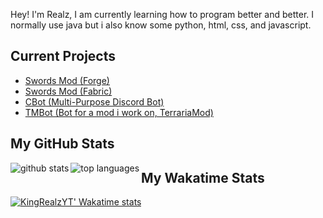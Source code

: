 Hey! I'm Realz, I am currently learning how to program better and better. I normally use java but i also know some python, html, css, and javascript. 

## Current Projects

* [Swords Mod (Forge)](https://www.github.com/KingRealzYT/SwordsModForge)
* [Swords Mod (Fabric)](https://www.github.com/KingRealzYT/SwordsModFabric)
* [CBot (Multi-Purpose Discord Bot)](https://www.github.com/KingRealzYT/CBot)
* [TMBot (Bot for a mod i work on, TerrariaMod)](https://www.github.com/KingRealzYT/TerrariaModBot)

## My GitHub Stats


<a href="https://github.com/anuraghazra/github-readme-stats">  
  <img align="left" alt="github stats" src="https://github-readme-stats.vercel.app/api?username=kingrealzyt&count_private=true&include_all_commits=true&show_icons=true&theme=algolia" />
  <img align="left" alt="top languages" src="https://github-readme-stats.vercel.app/api/top-langs/?username=kingrealzyt&layout=compact&theme=algolia" />
</a>

## My Wakatime Stats
[![KingRealzYT' Wakatime stats](https://github-readme-stats.vercel.app/api/wakatime?username=KingRealzYT)](https://github.com/anuraghazra/github-readme-stats)
